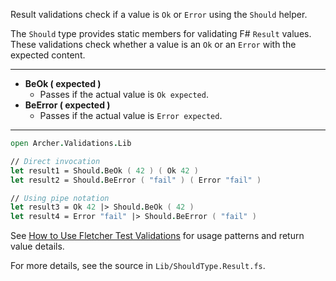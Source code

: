 
<!-- (dl
(section-meta
  (title Should Result Validation Functions)
)
) -->


Result validations check if a value is `Ok` or `Error` using the `Should` helper.


<!-- (dl (# Overview)) -->

The `Should` type provides static members for validating F# `Result` values. These validations check whether a value is an `Ok` or an `Error` with the expected content.

---


<!-- (dl (# Result Validation Methods)) -->

- **BeOk ( expected )**
  - Passes if the actual value is `Ok expected`.
- **BeError ( expected )**
  - Passes if the actual value is `Error expected`.

---


<!-- (dl (# Usage Example)) -->

```fsharp
open Archer.Validations.Lib

// Direct invocation
let result1 = Should.BeOk ( 42 ) ( Ok 42 )
let result2 = Should.BeError ( "fail" ) ( Error "fail" )

// Using pipe notation
let result3 = Ok 42 |> Should.BeOk ( 42 )
let result4 = Error "fail" |> Should.BeError ( "fail" )
```


See [How to Use Fletcher Test Validations](#how-to-use-fletcher-test-validations) for usage patterns and return value details.

For more details, see the source in `Lib/ShouldType.Result.fs`.
